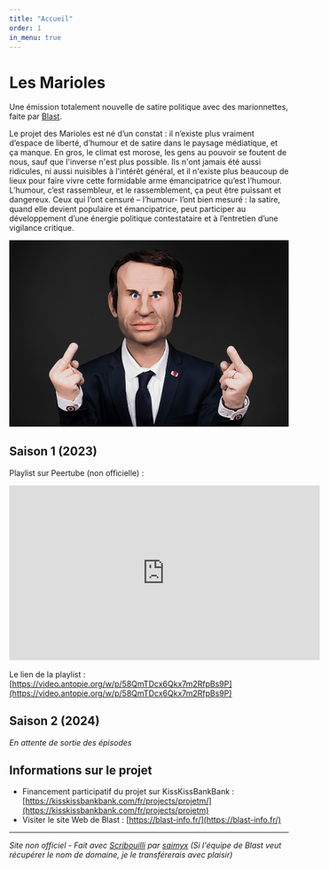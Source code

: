 ```yaml
---
title: "Accueil"
order: 1
in_menu: true
---
```

# Les Marioles

Une émission totalement nouvelle de satire politique avec des marionnettes, faite par [Blast](https://www.blast-info.fr/).

Le projet des Marioles est né d’un constat : il n’existe plus vraiment d’espace de liberté, d’humour et de satire dans le paysage médiatique, et ça manque. 
En gros, le climat est morose, les gens au pouvoir se foutent de nous, sauf que l'inverse n'est plus possible. Ils n'ont jamais été aussi ridicules, ni aussi nuisibles à l'intérêt général, et il n'existe plus beaucoup de lieux pour faire vivre cette formidable arme émancipatrice qu’est l’humour.
L’humour, c’est rassembleur, et le rassemblement, ça peut être puissant et dangereux. 
Ceux qui l’ont censuré – l’humour-  l’ont bien mesuré : la satire, quand elle devient populaire et émancipatrice, peut participer au développement d’une énergie politique contestataire et à l’entretien d’une vigilance critique.

![Photo d'une marionnette représentant Macron faisant des doigts d'honneur.](https://github.com/lesmarioles/scribouilli/blob/main/images/macron-mariole.jpg?raw=true)

## Saison 1 (2023)

Playlist sur Peertube (non officielle) :

<iframe title="Les marioles de Blast - Saison 1" width="560" height="315" src="https://video.antopie.org/video-playlists/embed/217c9065-8492-40ed-a62a-4bbb5b17a70f" frameborder="0" allowfullscreen="" sandbox="allow-same-origin allow-scripts allow-popups"></iframe>

Le lien de la playlist : [https://video.antopie.org/w/p/58QmTDcx6Qkx7m2RfpBs9P](https://video.antopie.org/w/p/58QmTDcx6Qkx7m2RfpBs9P)

## Saison 2 (2024)
*En attente de sortie des épisodes*

## Informations sur le projet
- Financement participatif du projet sur KissKissBankBank : [https://kisskissbankbank.com/fr/projects/projetm/](https://kisskissbankbank.com/fr/projects/projetm)
- Visiter le site Web de Blast : [https://blast-info.fr/](https://blast-info.fr/)

----
*Site non officiel - Fait avec [Scribouilli](https://scribouilli.org/) par [saimyx](https://saimyx.eu.org/) (Si l'équipe de Blast veut récupérer le nom de domaine, je le transférerais avec plaisir)* 